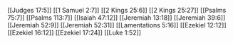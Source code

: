 [[Judges 17:5]]
[[1 Samuel 2:7]]
[[2 Kings 25:6]]
[[2 Kings 25:27]]
[[Psalms 75:7]]
[[Psalms 113:7]]
[[Isaiah 47:12]]
[[Jeremiah 13:18]]
[[Jeremiah 39:6]]
[[Jeremiah 52:9]]
[[Jeremiah 52:31]]
[[Lamentations 5:16]]
[[Ezekiel 12:12]]
[[Ezekiel 16:12]]
[[Ezekiel 17:24]]
[[Luke 1:52]]
